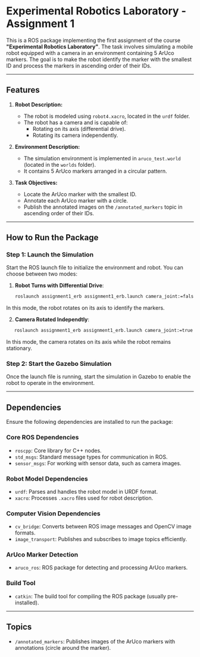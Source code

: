 # Experimental Robotics Laboratory - Assignment 1

This is a ROS package implementing the first assignment of the course **"Experimental Robotics Laboratory"**. The task involves simulating a mobile robot equipped with a camera in an environment containing 5 ArUco markers. The goal is to make the robot identify the marker with the smallest ID and process the markers in ascending order of their IDs.

---

## **Features**

1. **Robot Description:**
   - The robot is modeled using `robot4.xacro`, located in the `urdf` folder.
   - The robot has a camera and is capable of:
     - Rotating on its axis (differential drive).
     - Rotating its camera independently.

2. **Environment Description:**
   - The simulation environment is implemented in `aruco_test.world` (located in the `worlds` folder).
   - It contains 5 ArUco markers arranged in a circular pattern.

3. **Task Objectives:**
   - Locate the ArUco marker with the smallest ID.
   - Annotate each ArUco marker with a circle.
   - Publish the annotated images on the `/annotated_markers` topic  in ascending order of their IDs.

---

## **How to Run the Package**

### **Step 1: Launch the Simulation**

Start the ROS launch file to initialize the environment and robot. You can choose between two modes:

1. **Robot Turns with Differential Drive**:
   ```bash
   roslaunch assignment1_erb assignment1_erb.launch camera_joint:=false
   ```
In this mode, the robot rotates on its axis to identify the markers.

2. **Camera Rotated Independtly**:
  ```bash
     roslaunch assignment1_erb assignment1_erb.launch camera_joint:=true
  ```
In this mode, the camera rotates on its axis while the robot remains stationary.

### **Step 2: Start the Gazebo Simulation**
Once the launch file is running, start the simulation in Gazebo to enable the robot to operate in the environment.


---

## **Dependencies**

Ensure the following dependencies are installed to run the package:

### **Core ROS Dependencies**
- `roscpp`: Core library for C++ nodes.
- `std_msgs`: Standard message types for communication in ROS.
- `sensor_msgs`: For working with sensor data, such as camera images.

### **Robot Model Dependencies**
- `urdf`: Parses and handles the robot model in URDF format.
- `xacro`: Processes `.xacro` files used for robot description.

### **Computer Vision Dependencies**
- `cv_bridge`: Converts between ROS image messages and OpenCV image formats.
- `image_transport`: Publishes and subscribes to image topics efficiently.

### **ArUco Marker Detection**
- `aruco_ros`: ROS package for detecting and processing ArUco markers.

### **Build Tool**
- `catkin`: The build tool for compiling the ROS package (usually pre-installed).

---

## **Topics**

- `/annotated_markers`: Publishes images of the ArUco markers with annotations (circle around the marker).
